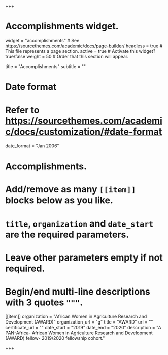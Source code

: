 +++
# Accomplishments widget.
widget = "accomplishments"  # See https://sourcethemes.com/academic/docs/page-builder/
headless = true  # This file represents a page section.
active = true  # Activate this widget? true/false
weight = 50  # Order that this section will appear.

title = "Accomplish&shy;ments"
subtitle = ""

# Date format
#   Refer to https://sourcethemes.com/academic/docs/customization/#date-format
date_format = "Jan 2006"

# Accomplishments.
#   Add/remove as many `[[item]]` blocks below as you like.
#   `title`, `organization` and `date_start` are the required parameters.
#   Leave other parameters empty if not required.
#   Begin/end multi-line descriptions with 3 quotes `"""`.

[[item]]
  organization = "African Women in Agriculture Research and Development (AWARD)"
  organization_url = "g"
  title = "AWARD"
  url = ""
  certificate_url = ""
  date_start = "2019"
  date_end = "2020"
  description = "A PAN-Africa- African Women in Agriculture Research and Development (AWARD) fellow- 2019/2020 fellowship cohort."



+++
